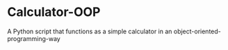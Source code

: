 # Calculator-OOP
A Python script that functions as a simple calculator in an object-oriented-programming-way
